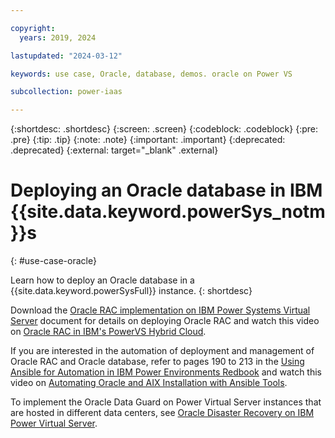 ```yaml
---

copyright:
  years: 2019, 2024

lastupdated: "2024-03-12"

keywords: use case, Oracle, database, demos. oracle on Power VS

subcollection: power-iaas

---
```


{:shortdesc: .shortdesc}
{:screen: .screen}
{:codeblock: .codeblock}
{:pre: .pre}
{:tip: .tip}
{:note: .note}
{:important: .important}
{:deprecated: .deprecated}
{:external: target="_blank" .external}

# Deploying an Oracle database in IBM {{site.data.keyword.powerSys_notm}}s
{: #use-case-oracle}

Learn how to deploy an Oracle database in a {{site.data.keyword.powerSysFull}} instance.
{: shortdesc}

Download the [Oracle RAC implementation on IBM Power Systems Virtual Server](https://www.ibm.com/support/pages/node/6999243) document for details on deploying Oracle RAC and watch this video on [Oracle RAC in IBM's PowerVS Hybrid Cloud](https://ibm.biz/Oracle_RAC_PowerVS_Hybrid_Cloud_Webinar).

If you are interested in the automation of deployment and management of Oracle RAC and Oracle database, refer to pages 190 to 213 in the [Using Ansible for Automation in IBM Power Environments Redbook](https://www.redbooks.ibm.com/redpieces/pdfs/sg248551.pdf) and watch this video on [Automating Oracle and AIX Installation with Ansible Tools](https://ibm.biz/Automating_Oracle_and_AIX_with_Ansible).

To implement the Oracle Data Guard on Power Virtual Server instances that are hosted in different data centers, see [Oracle Disaster Recovery on IBM Power Virtual Server](https://www.ibm.com/downloads/cas/LOEM24KA).